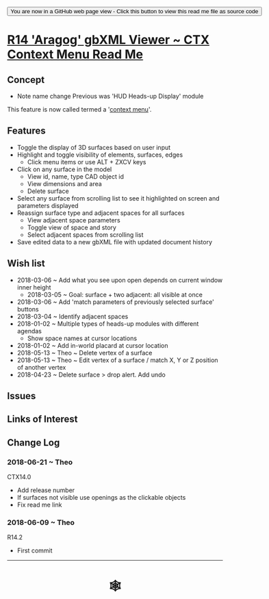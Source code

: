 <span style=display:none; >[You are now in a GitHub source code view - click this link to view Read Me file as a web page](http://www.ladybug.tools/spider/index.html#gbxml-viewer/r14/gv-ctx-context-menu/README.md "View file as a web page." ) </span>

<div><input type=button onclick="window.location.href='https://github.com/ladybug-tools/spider/blob/master/gbxml-viewer/r14/gv-ctx-context-menu/README.md'";
value='You are now in a GitHub web page view - Click this button to view this read me file as source code' ></div>

# [R14 'Aragog' gbXML Viewer ~ CTX Context Menu Read Me]( #gbxml-viewer/r14/gv-ctx-context-menu/README.md )

<!--
<iframe class=iframeReadMe src=http://www.ladybug.tools/spider/gbxml-viewer/r14/gv-ctx-context-menu/gv-tmp.html width=100% height=400px >Iframes are not displayed on github.com</iframe>

## Full screen test script: [CTX Context Menu]( http://www.ladybug.tools/spider/gbxml-viewer/r14/gv-ctx-context-menu/gv-tmp.html )
-->

## Concept

* Note name change Previous was 'HUD Heads-up Display' module

This feature is now called termed a '[context menu]( https://en.wikipedia.org/wiki/Context_menu )'.


## Features

* Toggle the display of 3D surfaces based on user input
* Highlight and toggle visibility of elements, surfaces, edges
	* Click menu items or use ALT + ZXCV keys
* Click on any surface in the model
	* View id, name, type CAD object id
	* View dimensions and area
	* Delete surface
* Select any surface from scrolling list to see it highlighted on screen and parameters displayed
* Reassign surface type and adjacent spaces for all surfaces
	* View adjacent space parameters
	* Toggle view of space and story
	* Select adjacent spaces from scrolling list
* Save edited data to a new gbXML file with updated document history


## Wish list

* 2018-03-06 ~ Add what you see upon open depends on current window inner height
	* 2018-03-05 ~ Goal: surface + two adjacent: all visible at once
* 2018-03-06 ~ Add 'match parameters of previously selected surface' buttons
* 2018-03-04 ~ Identify adjacent spaces
* 2018-01-02 ~ Multiple types of heads-up modules with different agendas
	* Show space names at cursor locations
* 2018-01-02 ~ Add in-world placard at cursor location
* 2018-05-13 ~ Theo ~ Delete vertex of a surface
* 2018-05-13 ~ Theo ~ Edit vertex of a surface / match X, Y or Z position of another vertex
* 2018-04-23 ~ Delete surface > drop alert. Add undo


## Issues



## Links of Interest



## Change Log

### 2018-06-21 ~ Theo

CTX14.0
* Add release number
* If surfaces not visible use openings as the clickable objects
* Fix read me link



### 2018-06-09 ~ Theo

R14.2
* First commit

***

# <center title="hello!" ><a href=javascript:window.scrollTo(0,0); style=text-decoration:none; > &#x1f578; </a></center>



